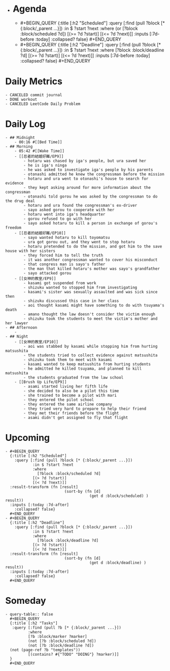 - # Agenda
	- #+BEGIN_QUERY
	  {:title [:h2 "Scheduled"]
	    :query [:find (pull ?block [* {:block/_parent ...}])
	            :in $ ?start ?next
	            :where
	            (or
	              [?block :block/scheduled ?d])
	            [(>= ?d ?start)]
	            [(<= ?d ?next)]]
	  :inputs [:7d-before :today]
	    :collapsed? false}
	  #+END_QUERY
	- #+BEGIN_QUERY
	  {:title [:h2 "Deadline"]
	    :query [:find (pull ?block [* {:block/_parent ...}])
	            :in $ ?start ?next
	            :where
	              [?block :block/deadline ?d]
	            [(>= ?d ?start)]
	            [(<= ?d ?next)]]
	    :inputs [:7d-before :today]
	    :collapsed? false}
	  #+END_QUERY
# Daily Metrics
	- CANCELED commit journal
	- DONE workout
	- CANCELED LeetCode Daily Problem
# Daily Log
	- ## Midnight
		- 00:16 #[[Bed Time]]
	- ## Morning
		- 05:42 #[[Wake Time]]
		- [[忍者的結婚好難/EP9]]
			- hotaru was chased by iga's people, but ura saved her
			- he is iga's ninga
			- he was asked to investigate iga's people by his parents
			- otonashi admitted he knew the congressman before the mission
			- hotaru and ura went to otonashi's house to search for evidence
			- they kept asking around for more information about the congressman
			- otonashi told gorou he was asked by the congressman to do the drug deal
			- hotaru and ura found the congressman's ex-driver
			- sayo asked gorou to cooperate with her
			- hotaru went into iga's headquarter
			- gorou refused to go with her
			- sayo asked hotaru to kill a person in exchange of gorou's freedom
		- [[忍者的結婚好難/EP10]]
			- sayo wanted hotaru to kill toyomatsu
			- ura got gorou out, and they went to stop hotaru
			- hotaru pretended to do the mission, and got him to the save house with her sisters
			- they forced him to tell the truth
			- it was another congressman wanted to cover his misconduct
			- that congress man is sayo's father
			- the man that killed hotaru's mother was sayo's grandfather
			- sayo attacked gorou
		- [[女神的教室/EP9]]
			- kasami got suspended from work
			- shizuku wanted to stopped him from investigating
			- kasami's sister was sexually assaulted and was sick since then
			- shizuku discussed this case in her class
			- aoi thought kasami might have something to do with tsuyama's death
			- amano thought the law doesn't consider the victim enough
			- shizuku took the students to meet the victim's mother and her lawyer
	- ## Afternoon
		-
	- ## Night
		- [[女神的教室/EP10]]
			- aoi was stabbed by kasami while stopping him from hurting matsushita
			- the students tried to collect evidence against matsushita
			- shizuku took them to meet with kasami
			- kasami wanted to keep matsushita from hurting students
			- he admitted he killed tsuyama, and planned to kill matsushita
			- the students graduated from the law school
		- [[Brush Up Life/EP9]]
			- asami started living her fifth life
			- she decided to also be a pilot this time
			- she trained to become a pilot with mari
			- they entered the pilot school
			- they entered the same airline company
			- they tried very hard to prepare to help their friend
			- they met their friends before the flight
			- asami didn't get assigned to fly that flight
# Upcoming
	- #+BEGIN_QUERY
	  {:title [:h2 "Scheduled"]
	    :query [:find (pull ?block [* {:block/_parent ...}])
	            :in $ ?start ?next
	            :where
	              [?block :block/scheduled ?d]
	            [(> ?d ?start)]
	            [(< ?d ?next)]]
	  :result-transform (fn [result]
	                          (sort-by (fn [d]
	                                     (get d :block/scheduled) ) result))    
	  :inputs [:today :7d-after]
	    :collapsed? false}
	  #+END_QUERY
	- #+BEGIN_QUERY
	  {:title [:h2 "Deadline"]
	    :query [:find (pull ?block [* {:block/_parent ...}])
	            :in $ ?start ?next
	            :where
	              [?block :block/deadline ?d]
	            [(> ?d ?start)]
	            [(< ?d ?next)]]
	  :result-transform (fn [result]
	                          (sort-by (fn [d]
	                                     (get d :block/deadline) ) result))    
	  :inputs [:today :7d-after]
	    :collapsed? false}
	  #+END_QUERY
# Someday
	- query-table:: false
	  #+BEGIN_QUERY
	  {:title [:h2 "Tasks"]
	   :query [:find (pull ?b [* {:block/_parent ...}])
	          :where
	          [?b :block/marker ?marker]
	          (not [?b :block/scheduled ?d])
	          (not [?b :block/deadline ?d])
	  (not (page-ref ?b "templates"))
	          [(contains? #{"TODO" "DOING"} ?marker)]]
	  }
	  #+END_QUERY